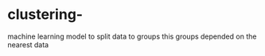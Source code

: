 # clustering-
machine learning model to split data to groups this groups depended on the nearest data 
